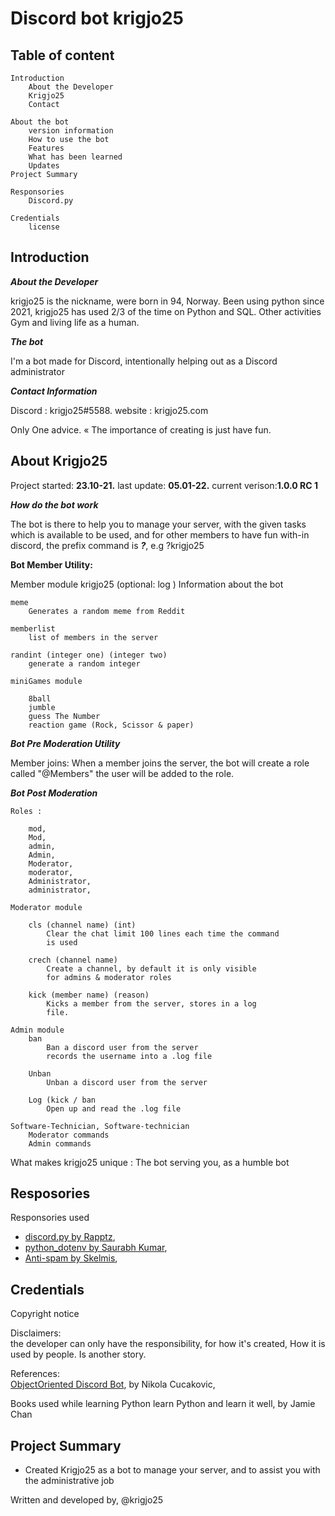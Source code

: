 # Discord bot krigjo25

## Table of content

    Introduction
        About the Developer
        Krigjo25
        Contact

    About the bot
        version information 
        How to use the bot
        Features
        What has been learned
        Updates
    Project Summary
    
    Responsories
        Discord.py

    Credentials
        license

## Introduction

***About the Developer***

krigjo25 is the nickname, were born in 94, Norway.
Been using python since 2021, krigjo25 has used 2/3 of the time on Python and SQL.
Other activities Gym and living life as a human.


***The bot***

I'm a bot made for Discord, intentionally
helping out as a Discord administrator

***Contact Information***

Discord : krigjo25#5588.
website : krigjo25.com

Only One advice.
« The importance of creating is just have fun.

## About Krigjo25

Project started: **23.10-21.**
last update: **05.01-22.**
current verison:**1.0.0 RC 1**

***How do the bot work***

The bot is there to help you to manage your server, with the given tasks which is available to be used, and for other members to have fun with-in discord,
the prefix command is ***?***, e.g ?krigjo25

**Bot Member Utility:**

Member module
    krigjo25 (optional: log )
        Information about the bot

    meme
        Generates a random meme from Reddit
    
    memberlist
        list of members in the server
    
    randint (integer one) (integer two)
        generate a random integer

    miniGames module
        
        8ball
        jumble
        guess The Number
        reaction game (Rock, Scissor & paper)

***Bot Pre Moderation Utility***

Member joins:
    When a member joins the server, the bot will create a role called "@Members"
    the user will be added to the role.

***Bot Post Moderation***

    Roles :

        mod,
        Mod,
        admin,
        Admin,
        Moderator,
        moderator,
        Administrator,
        administrator,

    Moderator module

        cls (channel name) (int)
            Clear the chat limit 100 lines each time the command
            is used

        crech (channel name)
            Create a channel, by default it is only visible 
            for admins & moderator roles

        kick (member name) (reason)
            Kicks a member from the server, stores in a log
            file.

    Admin module
        ban
            Ban a discord user from the server
            records the username into a .log file
                                
        Unban
            Unban a discord user from the server

        Log (kick / ban
            Open up and read the .log file

    Software-Technician, Software-technician
        Moderator commands
        Admin commands

What makes krigjo25 unique :
    The bot serving you, as a humble bot

## Resposories

Responsories used

- [discord.py by Rapptz](https://github.com/Rapptz/discord.py),  
- [python_dotenv by Saurabh Kumar](https://github.com/motdotla/dotenv),  
- [Anti-spam by Skelmis](https://github.com/Skelmis/DPY-Anti-Spam/commits?author=Skelmis), 

## Credentials

Copyright notice

Disclaimers:  
    the developer can only have the responsibility, for how it's created,
    How it is used by people. Is another story.

References:  
[ObjectOriented Discord Bot](https://nik.re/posts/2021-09-25/object_oriented_discord_bot), by Nikola Cucakovic,

Books used while learning Python
learn Python and learn it well, by Jamie Chan

## Project Summary


*   Created Krigjo25 as a bot to manage your server, 
    and to assist you with the administrative job

Written and developed by,
@krigjo25
